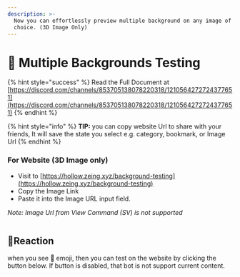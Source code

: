 ```yaml
---
description: >-
  Now you can effortlessly preview multiple background on any image of your
  choice. (3D Image Only)
---
```


# 🎴 Multiple Backgrounds Testing

{% hint style="success" %}
Read the Full Document at [https://discord.com/channels/853705138078220318/1210564272724377651](https://discord.com/channels/853705138078220318/1210564272724377651)
{% endhint %}

{% hint style="info" %}
**TIP:** you can copy website Url to share with your friends, It will save the state you select e.g.  category, bookmark, or Image Url
{% endhint %}

### For Website (3D Image only)

* Visit to [https://hollow.zeing.xyz/background-testing](https://hollow.zeing.xyz/background-testing)
* Copy the Image Link
* Paste it into the Image URL input field.

_Note: Image Url from View Command (SV) is not supported_

<figure><img src="https://media.discordapp.net/attachments/1210564272724377651/1211197098410647553/website_bg.gif?ex=65ffc733&#x26;is=65ed5233&#x26;hm=6569c8cd7680f142eb0f4f4c545bb173163eb548f52dbbd5555f50068e6ca394&#x26;=&#x26;width=1194&#x26;height=1138" alt=""><figcaption></figcaption></figure>

## :lipstick:Reaction

when you see :lipstick: emoji, then you can test on the website by clicking the button below. If button is disabled, that bot is not support current content.

<figure><img src="https://media.discordapp.net/attachments/1210564272724377651/1211713385901858856/super_test.gif?ex=6601a807&#x26;is=65ef3307&#x26;hm=179b266111b0f0631a021f09642312435562458aaafeaa11e79dda107621d780&#x26;=&#x26;width=1320&#x26;height=1138" alt=""><figcaption></figcaption></figure>
